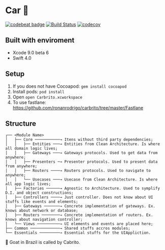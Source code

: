 # Car 🐐
[![codebeat badge](https://codebeat.co/badges/40a7d80d-a468-42d6-8061-9ca01e426aeb)](https://codebeat.co/projects/github-com-ronanrodrigo-carbrito-master) [![Build Status](https://www.bitrise.io/app/6e4614b5869bfc76/status.svg?token=_Qi9Zsdhv-akGBa0PPg4Eg&branch=master)](https://www.bitrise.io/app/6e4614b5869bfc76) [![codecov](https://codecov.io/gh/ronanrodrigo/carbrito/branch/master/graph/badge.svg)](https://codecov.io/gh/ronanrodrigo/carbrito)

## Built with enviroment
- Xcode 9.0 beta 6
- Swift 4.0

## Setup
1. If you does not have Cocoapod: `gem install cocoapod`
1. Install pods: `pod install`
1. Open `open Carbrito.xcworkspace`
1. To use fastlane: https://github.com/ronanrodrigo/carbrito/tree/master/Fastlane

## Structure
```
┌── <Module Name>
│   ├── Core ───────────→ Itens without third party dependencies;
│   │   ├── Entities ───→ Entities from Clean Architecture. Is where all domain logic lives;
│   │   ├── Gateways ───→ Gateways protocols. Used to get data from anywhere;
│   │   ├── Presenters ─→ Presenter protocols. Used to present data from anywhere;
│   │   ├── Routers ────→ Routers protocols. Used to navigate to anywhere;
│   │   └── Usecases ───→ Usecase from Clean Architecture. Is where all app logic lives;
│   ├── Factories ──────→ Agnostic to Architecture. Used to symplify D.I. and object constructions;
│   ├── Controllers ────→ Just controller. Does not know about UI stuffs like events and elements;
│   ├── Gateways ───────→ Concrete implementation of gateways. Ex. knows about network or database;
│   ├── Routers ────────→ Concrete implementation of routers. Ex. knows about navigation controller;
│   └── Views ──────────→ UI elements and events are placed here;
├── Common ─────────────→ Shared stuffs accros modules;
└── Essentials ─────────→ Essential stuffs for the UIAppliction.
```

🐐 Goat in Brazil is called by Cabrito.
